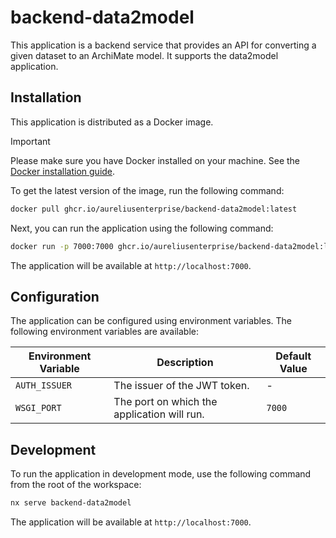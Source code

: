# backend-data2model

This application is a backend service that provides an API for converting a given dataset to an ArchiMate model. It supports the data2model application.

## Installation

This application is distributed as a Docker image.

> [!IMPORTANT]
> Please make sure you have Docker installed on your machine.
> See the [Docker installation guide](https://docs.docker.com/engine/install/).

To get the latest version of the image, run the following command:

```bash
docker pull ghcr.io/aureliusenterprise/backend-data2model:latest
```

Next, you can run the application using the following command:

```bash
docker run -p 7000:7000 ghcr.io/aureliusenterprise/backend-data2model:latest
```

The application will be available at `http://localhost:7000`.

## Configuration

The application can be configured using environment variables. The following environment variables are available:

| Environment Variable | Description                                 | Default Value |
| -------------------- | ------------------------------------------- | ------------- |
| `AUTH_ISSUER`        | The issuer of the JWT token.                | -             |
| `WSGI_PORT`          | The port on which the application will run. | `7000`        |

## Development

To run the application in development mode, use the following command from the root of the workspace:

```bash
nx serve backend-data2model
```

The application will be available at `http://localhost:7000`.
